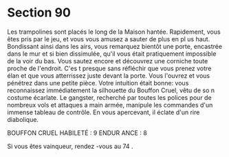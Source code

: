 # Section 90

Les trampolines sont placés le long de la Maison hantée. Rapidement, vous êtes pris par
le jeu, et vous vous amusez a sauter de plus en pl us haut. Bondissant ainsi dans les airs,
vous remarquez bientôt une porte, encastrée dans le mur et si bien dissimulée, qu'il vous
était pratiquement impossible de la voir du bas. Vous sautez encore et découvrez une
corniche toute proche de l'endroit. C'es t presque sans réfléchir que vous prenez votre élan
et que vous atterrissez juste devant la porte. Vous l'ouvrez et vous pénétrez dans une
petite pièce. Votre intuition était bonne: vous reconnaissez immédiatement la silhouette
du Bouffon Cruel, vêtu de so n costume écarlate. Le gangster, recherché par toutes les
polices pour de nombreux vols et attaques a main armée, manipule les commandes d'un
immense tableau de contrôle. En vous apercevant, il éclate d'un rire diabolique.

BOUFFON
CRUEL HABILETÉ : 9 ENDUR ANCE : 8

Si vous êtes vainqueur, rendez -vous au  74 .